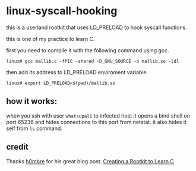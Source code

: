 # linux-syscall-hooking
this is a userland rootkit that uses LD_PRELOAD to hook syscall functions. 

this is one of my practice to learn C. 

first you need to compile it with the following command using gcc.

```
linux# gcc mallib.c -fPIC -shared -D_GNU_SOURCE -o mallib.so -ldl 
```
then add its address to LD_PRELOAD enviroment variable.
```
linux# export LD_PRELOAD=$(pwd)/mallib.so 
```
## how it works:
when you ssh with user ```whatsupali``` to infected host it opens a bind shell on port 65236 and hides connections to this port from netstat. it also hides it self from ```ls``` command. 

## credit
Thanks [h0mbre](https://twitter.com/h0mbre_) for his great blog post.
[Creating a Rootkit to Learn C](https://h0mbre.github.io/Learn-C-By-Creating-A-Rootkit/)
